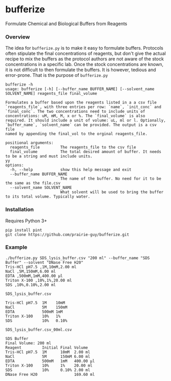 # bufferize
Formulate Chemical and Biological Buffers from Reagents

### Overview
The idea for `bufferize.py` is to make it easy to formulate buffers. Protocols often stipulate the final concentrations of reagents, but don't give the actual recipe to mix the buffers as the protocol authors are not aware of the stock concentrations in a specific lab. Once the stock concentrations are known, it is not difficult to then formulate the buffers. It is however, tedious and error-prone. That is the purpose of `bufferize.py`

```
bufferize -h
usage: bufferize [-h] [--buffer_name BUFFER_NAME] [--solvent_name SOLVENT_NAME] reagents_file final_volume

Formulates a buffer based upon the reagents listed in a a csv file `reagents_file`, with three entries per row: `name`, `init_conc` and `final_conc`. The two concentrations need to include units of
concentrations: uM, mM, M, x or %. The `final_volume` is also required. It should include a unit of volume: uL, ml or l. Optionally, `buffer_name`, `solvent_name` can be provided. The output is a csv file
named by appending the final_vol to the orginal reagents_file.

positional arguments:
  reagents_file         The reagents_file to the csv file
  final_volume          The total desired amount of buffer. It needs to be a string and must include units.
yy
options:
  -h, --help            show this help message and exit
  --buffer_name BUFFER_NAME
                        The name of the buffer. No need for it to be the same as the file.csv
  --solvent_name SOLVENT_NAME
                        What solvent will be used to bring the buffer to its total volume. Typically water.        
```

### Installation
Requires Python 3+
``` 
pip install pint
git clone https://github.com/prairie-guy/bufferize.git
```

### Example
```
./bufferize.py SDS_lysis_buffer.csv "200 ml" --buffer_name "SDS Buffer" --solvent "DNase Free H20"
Tris-HCl pH7.5 ,1M,10mM,2.00 ml
NaCl ,5M,150mM,6.00 ml
EDTA ,500mM,1mM,400.00 µl
Triton X-100 ,10%,1%,20.00 ml
SDS ,10%,0.10%,2.00 ml
```

```SDS_lysis_buffer.csv```

```
Tris-HCl pH7.5  1M    10mM
NaCl            5M    150mM
EDTA            500mM 1mM
Triton X-100    10%   1%
SDS             10%   0.10%
```

```SDS_lysis_buffer.csv_00ml.csv```

```
SDS Buffer			
Final Volume: 200 ml			
Reagent         Initial Final Volume
Tris-HCl pH7.5  1M      10mM  2.00 ml
NaCl            5M      150mM 6.00 ml
EDTA            500mM   1mM   400.00 µl
Triton X-100    10%     1%    20.00 ml
SDS             10%     0.10% 2.00 ml
DNase Free H20                169.60 ml
```



